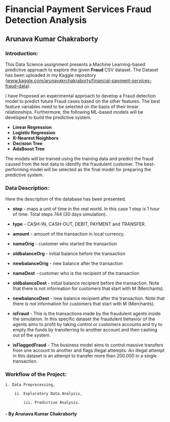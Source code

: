 # Financial Payment Services Fraud Detection Analysis
## Arunava Kumar Chakraborty


### Introduction:

This Data Science assignment presents a Machine Learning-based predictive approach to explore the given **Fraud** CSV dataset. The Dataset has been uploaded in my Kaggle repository (www.kaggle.com/arunavakrchakraborty/financial-payment-services-fraud-data).

I have Proposed an experimental approach to develop a Fraud detection model to predict future Fraud cases based on the other features. The best feature variables need to be selected on the basis of their linear relationships. Furthermore, the following ML-based models will be developed to build the predictive system.
- **Linear Regression**
- **Logistic Regression**
- **K-Nearest Neighbors**
- **Decision Tree** 
- **AdaBoost Tree**

The models will be trained using the training data and predict the fraud caused from the test data to identify the fraudulent customer. The best-performing model will be selected as the final model for preparing the predictive system.

### Data Description:

Here the description of the database has been presented.

- **step** - maps a unit of time in the real world. In this case 1 step is 1 hour of time. Total steps 744 (30 days simulation).

- **type** - CASH-IN, CASH-OUT, DEBIT, PAYMENT and TRANSFER.

- **amount** - amount of the transaction in local currency.

- **nameOrig** - customer who started the transaction

- **oldbalanceOrg** - initial balance before the transaction

- **newbalanceOrig** - new balance after the transaction

- **nameDest** - customer who is the recipient of the transaction

- **oldbalanceDest** - initial balance recipient before the transaction. Note that there is not information for customers that start with M (Merchants).

- **newbalanceDest** - new balance recipient after the transaction. Note that there is not information for customers that start with M (Merchants).

- **isFraud** - This is the transactions made by the fraudulent agents inside the simulation. In this specific dataset the fraudulent behavior of the agents aims to profit by taking control or customers accounts and try to empty the funds by transferring to another account and then cashing out of the system.

- **isFlaggedFraud** - The business model aims to control massive transfers from one account to another and flags illegal attempts. An illegal attempt in this dataset is an attempt to transfer more than 200.000 in a single transaction.

### Workflow of the Project:

    i. Data Preprocessing,

        ii. Exploratory Data Analysis,
    
            iii. Predictive Analysis.
                    
#### - By Arunava Kumar Chakraborty
